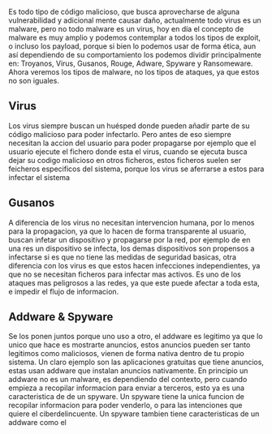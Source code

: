 Es todo tipo de código malicioso, que busca aprovecharse de alguna vulnerabilidad y adicional mente causar daño, actualmente todo virus es un malware, pero no todo malware es un virus, hoy en día el concepto de malware es muy amplio y podemos contemplar a todos los tipos de exploit, o incluso los payload, porque si bien lo podemos usar de forma ética, aun así dependiendo de su comportamiento los podemos dividir principalmente en: Troyanos, Virus, Gusanos, Rouge, Adware, Spyware y Ransomeware. 
Ahora veremos los tipos de malware, no los tipos de ataques, ya que estos no son iguales.

## Virus
Los virus siempre buscan un huésped donde pueden añadir parte de su código malicioso para poder infectarlo. Pero antes de eso siempre necesitan la accion del usuario para poder propagarse por ejemplo que el usuario ejecute el fichero donde esta el virus, cuando se ejecuta busca dejar su codigo malicioso en otros ficheros, estos ficheros suelen ser feicheros especificos del sistema, porque los virus se aferrarse a estos  para infectar el sistema

## Gusanos
A diferencia de los virus no necesitan intervencion humana, por lo menos para la propagacion, ya que lo hacen de forma transparente al usuario, buscan infetar un dispositivo y propagarse por la red, por ejemplo de en una res un dispositivo se infecta, los demas dispositivos son propensos a infectarse si es que no tiene las medidas de seguridad basicas, otra diferencia con los virus es que estos hacen infecciones independientes, ya que no se necesitan ficheros para infectar mas activos. Es uno de los ataques mas peligrosos a las redes, ya que este puede afectar a toda esta, e impedir el flujo de informacion.

## Addware & Spyware
Se los ponen juntos porque uno uso a otro, el addware es legitimo ya que lo unico que hace es mostrarte anuncios, estos anuncios pueden ser tanto legitimos como maliciosos, vienen de forma nativa dentro de tu propio sistema. Un claro ejemplo son las aplicaciones gratuitas que tiene anuncios, estas usan addware que instalan anuncios nativamente. En principio un addware no es un malware, es dependiendo del contexto, pero cuando empieza a recopilar informacion para enviar a terceros, esto ya es una caracteristica de de un spyware.
Un spyware tiene la unica funcion de recopilar informacion para poder venderlo, o para las intenciones que quiere el ciberdelincuente. Un spyware tambien tiene caracteristicas de un addware como el 
